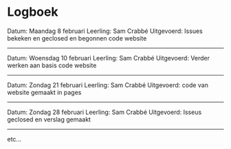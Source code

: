 # Logboek

Datum: Maandag 8 februari
Leerling: Sam Crabbé
Uitgevoerd: Issues bekeken en geclosed en begonnen code website

---

Datum: Woensdag 10 februari
Leerling: Sam Crabbé
Uitgevoerd: Verder werken aan basis code website

---

Datum: Zondag 21 februari
Leerling: Sam Crabbé
Uitgevoerd: code van website gemaakt in pages

---

Datum: Zondag 28 februari
Leerling: Sam Crabbé
Uitgevoerd: Isseus geclosed en verslag gemaakt

---

etc...
